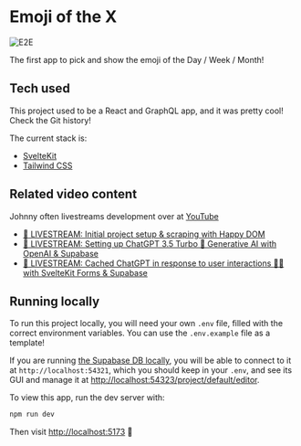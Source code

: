 # Emoji of the X

![E2E](https://github.com/jmagrippis/emoji-of-the-x/actions/workflows/playwright.yaml/badge.svg)

The first app to pick and show the emoji of the Day / Week / Month!

## Tech used

This project used to be a React and GraphQL app, and it was pretty cool! Check the Git history!

The current stack is:

- [SvelteKit](https://kit.svelte.dev/)
- [Tailwind CSS](https://tailwindcss.com/)

## Related video content

Johnny often livestreams development over at [YouTube](https://www.youtube.com/@jmagrippis)

- [🔴 LIVESTREAM: Initial project setup & scraping with Happy DOM](https://www.youtube.com/watch?v=dc5rRLHNPbg)
- [🔴 LIVESTREAM: Setting up ChatGPT 3.5 Turbo 🤖 Generative AI with OpenAI & Supabase](https://www.youtube.com/watch?v=9-U5SByu9e4)
- [🔴 LIVESTREAM: Cached ChatGPT in response to user interactions 👩‍💻 with SvelteKit Forms & Supabase](https://www.youtube.com/watch?v=-hmYEcUaKUw)

## Running locally

To run this project locally, you will need your own `.env` file, filled with the correct environment variables. You can use the `.env.example` file as a template!

If you are running [the Supabase DB locally](https://supabase.com/docs/guides/cli/local-development), you will be able to connect to it at `http://localhost:54321`, which you should keep in your `.env`, and see its GUI and manage it at [http://localhost:54323/project/default/editor](http://localhost:54323/project/default/editor).

To view this app, run the dev server with:

```sh
npm run dev
```

Then visit [http://localhost:5173](http://localhost:5173) 🚀
